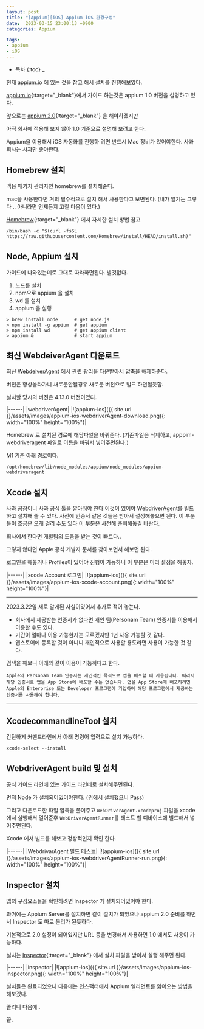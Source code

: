 ```yaml
---
layout: post
title: "[Appium][iOS] Appium iOS 환경구성"
date:  2023-03-15 23:00:13 +0900
categories: Appium 

tags:
- appium
- iOS
---
```



* 목차
{:toc}
_
   
현재 appium.io 에 있는 것을 참고 해서 설치를 진행해보았다.

[appium.io](https://appium.io/){:target="_blank"}에서 가이드 하는것은 appium 1.0 버전을 설명하고 있다. 

앞으로는 [appium 2.0](https://github.com/appium/appium){:target="_blank"} 을 해야하겠지만 

아직 회사에 적용해 보지 않아 1.0 기준으로 설명해 보려고 한다.

Appium을 이용해서 iOS 자동화를 진행하 려면 반드시 Mac 장비가 있어야한다. 사과 회사는 사과만 좋아한다.


## Homebrew 설치

맥용 패키지 관리자인 homebrew를 설치해준다. 

mac을 사용한다면 거의 필수적으로 설치 해서 사용한다고 보면된다. (내가 알기는 그렇다 .. 아니라면 
언제든지 고칠 마음이 있다.)

[Homebrew](https://brew.sh/index_ko){:target="_blank"} 에서 자세한 설치 방법 참고

```
/bin/bash -c "$(curl -fsSL https://raw.githubusercontent.com/Homebrew/install/HEAD/install.sh)"
```

## Node, Appium 설치

가이드에 나와있는데로 그대로 따라하면된다. 별것없다. 

1. 노드를 설치
2. npm으로 appium 을 설치
3. wd 를 설치
4. appium 을 실행

```
> brew install node      # get node.js
> npm install -g appium  # get appium
> npm install wd         # get appium client
> appium &               # start appium
```

## 최신 WebdeiverAgent 다운로드

최신 [WebdeiverAgent](https://github.com/appium/WebDriverAgent/releases/tag/v4.13.0) 에서 관련 팡리을 다운받아서 압축을 해제하준다. 

버전은 항상올라가니 새로운안될경우 새로운 버전으로 빌드 하면될듯함.

설치할 당시의 버전은 4.13.0 버전이였다.

|------|
|webdriverAgent|
|![appium-ios]({{ site.url }}/assets/images/appium-ios-webdriverAgent-download.png){: width="100%" height="100%"}|

Homebrew 로 설치된 경로에 해당파일을 바꿔준다. 
(기존파일은 삭제하고, apppim-webdriveragent 파일로 이름을 바꿔서 넣어주면된다.)

M1 기준 아래 경로이다.
```
/opt/homebrew/lib/node_modules/appium/node_modules/appium-webdriveragent
```

## Xcode 설치
사과 공장이니 사과 공식 툴을 깔아줘야 한다 이것이 있어야 WebdriverAgent를 빌드하고 설치해 줄 수 있다.
사전에 인증서 같은 것들은 받아서 설정해놓으면 된다.
이 부분들이 조금은 오래 걸리 수도 있다 이 부분은 사전해 준비해놓길 바란다.

회사에서 한다면 개발팀의 도움을 받는 것이 빠르다..

그렇지 않다면 Apple 공식 개발자 문서를 찾아보면서 해보면 된다.

로그인을 해놓거나 Profiles이 있어야 진행이 가능하니 이 부분은 미리 설정을 해놓자.

|------|
|xcode Account 로그인|
|![appium-ios]({{ site.url }}/assets/images/appium-ios-xcode-account.png){: width="100%" height="100%"}|


----
2023.3.22일 새로 알게된 사실이있어서 추가로 적어 놓는다.

- 회사에서 제공받는 인증서가 없다면 개인 팀(Personam Team) 인증서를 이용해서 이용할 수도 있다.
- 기간이 얼마나 이용 가능한지는 모르겠지만 1년 사용 가능할 것 같다.
- 앱스토어에 등록할 것이 아니니 개인적으로 사용할 용도라면 사용이 가능한 것 같다.
  
검색을 해보니 아래와 같이 이용이 가능하다고 한다.


```
Apple의 Personam Team 인증서는 개인적인 목적으로 앱을 배포할 때 사용됩니다. 따라서 해당 인증서로 앱을 App Store에 배포할 수는 없습니다. 앱을 App Store에 배포하려면 Apple의 Enterprise 또는 Developer 프로그램에 가입하여 해당 프로그램에서 제공하는 인증서를 사용해야 합니다.
```
----

## XcodecommandlineTool 설치

간단하게 커맨드라인에서 아래 명령어 입력으로 설치 가능하다.

```
xcode-select --install 
```


## WebdriverAgent build 및 설치
공식 가이드 라인에 있는 가이드 라인데로 설치해주면된다.

먼져 Node 가 설치되어있어야한다. (위에서 설치했으니 Pass)

그리고 다운로드한 파일 압축을 풀여주고 `WebDriverAgent.xcodeproj` 파일을 xcode에서 실행해서 열어준후 `WebDriverAgentRunner`를 테스트 할 디바이스에 빌드해서 넣어주면된다. 

Xcode 에서 빌드를 해보고 정상적인지 확인 한다. 

|------|
|WebdrivarAgent 빌드 테스트|
|![appium-ios]({{ site.url }}/assets/images/appium-ios-webdriverAgentRunner-run.png){: width="100%" height="100%"}|


## Inspector 설치 
앱의 구성요소들을 확인하려면 Inspector 가 설치되어있어야 한다.

과거에는 Appium Server를 설치하면 같이 설치가 되었으나 appium 2.0 준비를 하면서 Inspector 도 따로 분리가 된듯하다. 

기본적으로 2.0 설정이 되어있지만 URL 등을 변경해서 사용하면 1.0 에서도 사용이 가능하다.

설치는 [Inspector](https://github.com/appium/appium-inspector/releases){:target="_blank"} 에서 설치 파일을 받아서 실행 해주면 된다.


|------|
|inspector|
|![appium-ios]({{ site.url }}/assets/images/appium-ios-inspector.png){: width="100%" height="100%"}|

설치들은 완료되었으니 다음에는 인스팩터에서 Appium 엘리먼트를 읽어오는 방법을 해보겠다.

졸리니 다음에.. 

끝.
